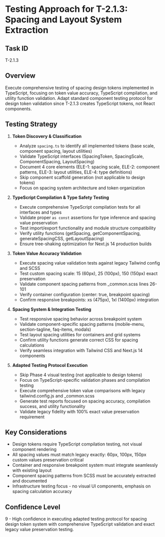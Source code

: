 # Testing Approach for T-2.1.3: Spacing and Layout System Extraction

## Task ID
T-2.1.3

## Overview
Execute comprehensive testing of spacing design tokens implemented in TypeScript, focusing on token value accuracy, TypeScript compilation, and utility function validation. Adapt standard component testing protocol for design token validation since T-2.1.3 creates TypeScript tokens, not React components.

## Testing Strategy
1. **Token Discovery & Classification**
   - Analyze `spacing.ts` to identify all implemented tokens (base scale, component spacing, layout utilities)
   - Validate TypeScript interfaces (SpacingToken, SpacingScale, ComponentSpacing, LayoutSpacing)
   - Document 4 core elements (ELE-1: spacing scale, ELE-2: component patterns, ELE-3: layout utilities, ELE-4: type definitions)
   - Skip component scaffold generation (not applicable to design tokens)
   - Focus on spacing system architecture and token organization

2. **TypeScript Compilation & Type Safety Testing**
   - Execute comprehensive TypeScript compilation tests for all interfaces and types
   - Validate proper `as const` assertions for type inference and spacing value preservation
   - Test import/export functionality and module structure compatibility
   - Verify utility functions (getSpacing, getComponentSpacing, generateSpacingCSS, getLayoutSpacing)
   - Ensure tree-shaking optimization for Next.js 14 production builds

3. **Token Value Accuracy Validation**
   - Execute spacing value validation tests against legacy Tailwind config and SCSS
   - Test custom spacing scale: 15 (60px), 25 (100px), 150 (150px) exact preservation
   - Validate component spacing patterns from _common.scss lines 26-101
   - Verify container configuration (center: true, breakpoint spacing)
   - Confirm responsive breakpoints: xs (475px), 1xl (1400px) integration

4. **Spacing System & Integration Testing**
   - Test responsive spacing behavior across breakpoint system
   - Validate component-specific spacing patterns (mobile-menu, section-tagline, faq-items, modals)
   - Test layout spacing utilities for containers and grid systems
   - Confirm utility functions generate correct CSS for spacing calculations
   - Verify seamless integration with Tailwind CSS and Next.js 14 components

5. **Adapted Testing Protocol Execution**
   - Skip Phase 4 visual testing (not applicable to design tokens)
   - Focus on TypeScript-specific validation phases and compilation testing
   - Execute comprehensive token value comparisons with legacy tailwind.config.js and _common.scss
   - Generate test reports focused on spacing accuracy, compilation success, and utility functionality
   - Validate legacy fidelity with 100% exact value preservation requirement

## Key Considerations
- Design tokens require TypeScript compilation testing, not visual component rendering
- All spacing values must match legacy exactly: 60px, 100px, 150px custom values preservation critical
- Container and responsive breakpoint system must integrate seamlessly with existing layout
- Component spacing patterns from SCSS must be accurately extracted and documented
- Infrastructure testing focus - no visual UI components, emphasis on spacing calculation accuracy

## Confidence Level
9 - High confidence in executing adapted testing protocol for spacing design token system with comprehensive TypeScript validation and exact legacy value preservation testing.
